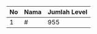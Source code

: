 | No | Nama            | Jumlah Level |
|----|-----------------|--------------|
| 1  | #    |    955        |
